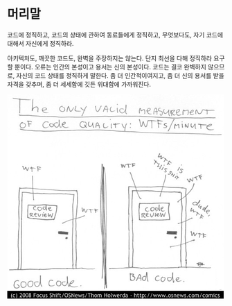 # 머리말

코드에 정직하고, 코드의 상태에 관하여 동료들에게 정직하고, 무엇보다도, 자기 코드에 대해서 자신에게 정직하라.

아키텍처도, 깨끗한 코드도, 완벽을 주장하지는 않는다. 단지 최선을 다해 정직하라 요구할 뿐이다. 오류는 인간의 본성이고 용서는 신의 본성이다. 코드는 결코 완벽하지 않으므로, 자신의 코드 상태를 정직하게 말한다. 좀 더 인간적이여지고, 좀 더 신의 용서를 받을 자격을 갖추며, 좀 더 세세함에 깃든 위대함에 가까워진다.

![&#xCF54;&#xB4DC; &#xD488;&#xC9C8;&#xC744; &#xCE21;&#xC815;&#xD558;&#xB294; &#xC720;&#xC77C;&#xD55C; &#xCC99;&#xB3C4; = &#xBD84;&#xB2F9; WTF &#xD69F;&#xC218;](.gitbook/assets/image%20%281%29.png)



